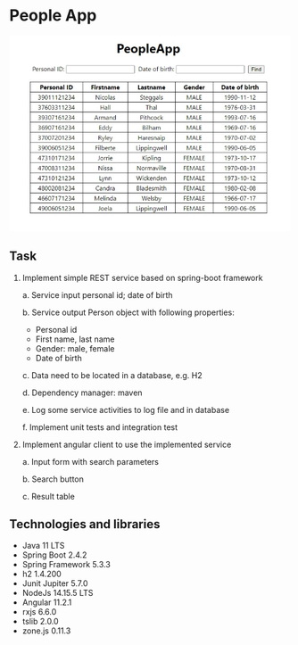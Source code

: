 # People App

![Alt text](/docs/screenshot.gif?raw=true "People App Screenshot")

## Task

1. Implement simple REST service based on spring-boot framework

   a. Service input personal id; date of birth

   b. Service output Person object with following properties:

   - Personal id
   - First name, last name
   - Gender: male, female
   - Date of birth

   c. Data need to be located in a database, e.g. H2

   d. Dependency manager: maven

   e. Log some service activities to log file and in database

   f. Implement unit tests and integration test

2. Implement angular client to use the implemented service

   a. Input form with search parameters

   b. Search button

   c. Result table

## Technologies and libraries

- Java 11 LTS
- Spring Boot 2.4.2
- Spring Framework 5.3.3
- h2 1.4.200
- Junit Jupiter 5.7.0
- NodeJs 14.15.5 LTS
- Angular 11.2.1
- rxjs 6.6.0
- tslib 2.0.0
- zone.js 0.11.3
